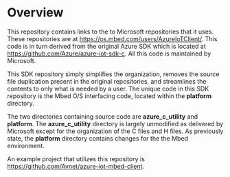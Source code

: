 # Overview
This repository contains links to the to Microsoft repositories that it uses.  These repositories 
are at https://os.mbed.com/users/AzureIoTClient/.  This code is in turn derived from  the original 
Azure SDK which is located at https://github.com/Azure/azure-iot-sdk-c.  All this code is maintained 
by Microsoft.  

This SDK repository simply simplifies the organization, removes the source file duplication present in 
the original repositories, and streamlines the contents to only what is needed by a user. The unique 
code in this SDK repository is the Mbed O/S interfacing code, located within the **platform** directory.

The two directories containing source code are **azure_c_utility** and **platform**.  The **azure_c_utility** 
directory is largely unmodified as delivered by Microsoft except for the organization of the C files and 
H files.  As previously state, the **platform** directory contains changes for the the Mbed environment.

An example project that utilizes this repository is https://github.com/Avnet/azure-iot-mbed-client.

